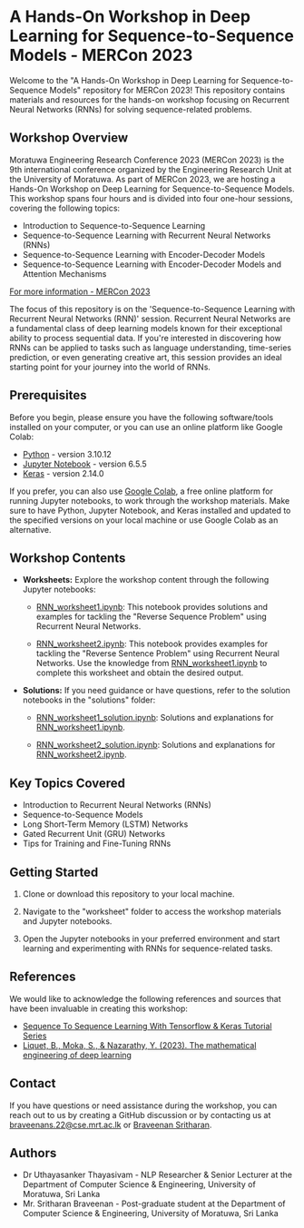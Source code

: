 # A Hands-On Workshop in Deep Learning for Sequence-to-Sequence Models - MERCon 2023

Welcome to the "A Hands-On Workshop in Deep Learning for Sequence-to-Sequence Models" repository for MERCon 2023! This repository contains materials and resources for the hands-on workshop focusing on Recurrent Neural Networks (RNNs) for solving sequence-related problems.

## Workshop Overview

Moratuwa Engineering Research Conference 2023 (MERCon 2023) is the 9th international conference organized by the Engineering Research Unit at the University of Moratuwa. As part of MERCon 2023, we are hosting a Hands-On Workshop on Deep Learning for Sequence-to-Sequence Models. This workshop spans four hours and is divided into four one-hour sessions, covering the following topics:
- Introduction to Sequence-to-Sequence Learning
- Sequence-to-Sequence Learning with Recurrent Neural Networks (RNNs)
- Sequence-to-Sequence Learning with Encoder-Decoder Models
- Sequence-to-Sequence Learning with Encoder-Decoder Models and Attention Mechanisms

[For more information - MERCon 2023](https://mercon.uom.lk)

The focus of this repository is on the 'Sequence-to-Sequence Learning with Recurrent Neural Networks (RNN)' session. Recurrent Neural Networks are a fundamental class of deep learning models known for their exceptional ability to process sequential data. If you're interested in discovering how RNNs can be applied to tasks such as language understanding, time-series prediction, or even generating creative art, this session provides an ideal starting point for your journey into the world of RNNs.

## Prerequisites

Before you begin, please ensure you have the following software/tools installed on your computer, or you can use an online platform like Google Colab:

- [Python](https://www.python.org/) - version 3.10.12
- [Jupyter Notebook](https://jupyter.org/) - version 6.5.5
- [Keras](https://keras.io/) - version 2.14.0

If you prefer, you can also use [Google Colab](https://colab.research.google.com/), a free online platform for running Jupyter notebooks, to work through the workshop materials. Make sure to have Python, Jupyter Notebook, and Keras installed and updated to the specified versions on your local machine or use Google Colab as an alternative.


## Workshop Contents

- **Worksheets:** Explore the workshop content through the following Jupyter notebooks:

    - [RNN_worksheet1.ipynb](worksheet/RNN_worksheet1.ipynb): This notebook provides solutions and examples for tackling the "Reverse Sequence Problem" using Recurrent Neural Networks.

    - [RNN_worksheet2.ipynb](worksheet/RNN_worksheet2.ipynb): This notebook provides examples for tackling the "Reverse Sentence Problem" using Recurrent Neural Networks. Use the knowledge from [RNN_worksheet1.ipynb](worksheet/RNN_worksheet1.ipynb) to complete this worksheet and obtain the desired output.

- **Solutions:** If you need guidance or have questions, refer to the solution notebooks in the "solutions" folder:

    - [RNN_worksheet1_solution.ipynb](solutions/RNN_worksheet1_solution.ipynb): Solutions and explanations for [RNN_worksheet1.ipynb](worksheet/RNN_worksheet1.ipynb).
    
    - [RNN_worksheet2_solution.ipynb](solutions/RNN_worksheet2_solution.ipynb): Solutions and explanations for [RNN_worksheet2.ipynb](worksheet/RNN_worksheet2.ipynb).

## Key Topics Covered

- Introduction to Recurrent Neural Networks (RNNs)
- Sequence-to-Sequence Models
- Long Short-Term Memory (LSTM) Networks
- Gated Recurrent Unit (GRU) Networks
- Tips for Training and Fine-Tuning RNNs

## Getting Started

1. Clone or download this repository to your local machine.

2. Navigate to the "worksheet" folder to access the workshop materials and Jupyter notebooks.

3. Open the Jupyter notebooks in your preferred environment and start learning and experimenting with RNNs for sequence-related tasks.

## References

We would like to acknowledge the following references and sources that have been invaluable in creating this workshop:
- [Sequence To Sequence Learning With Tensorflow & Keras Tutorial Series](https://www.muratkarakaya.net/2022/11/seq2seq-learning-tutorial-series.html)
- [Liquet, B., Moka, S., & Nazarathy, Y. (2023). The mathematical engineering of deep learning](https://deeplearningmath.org/sequence-models.html)

## Contact

If you have questions or need assistance during the workshop, you can reach out to us by creating a GitHub discussion or by contacting us at braveenans.22@cse.mrt.ac.lk or [Braveenan Sritharan](https://www.linkedin.com/in/braveenan-sritharan/).

## Authors

- Dr Uthayasanker Thayasivam - NLP Researcher & Senior Lecturer at the Department of Computer Science & Engineering, University of Moratuwa, Sri Lanka
- Mr. Sritharan Braveenan - Post-graduate student at the Department of Computer Science & Engineering, University of Moratuwa, Sri Lanka


